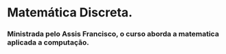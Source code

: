 # Matemática Discreta.

### Ministrada pelo Assis Francisco, o curso aborda a matematica aplicada a computação.

